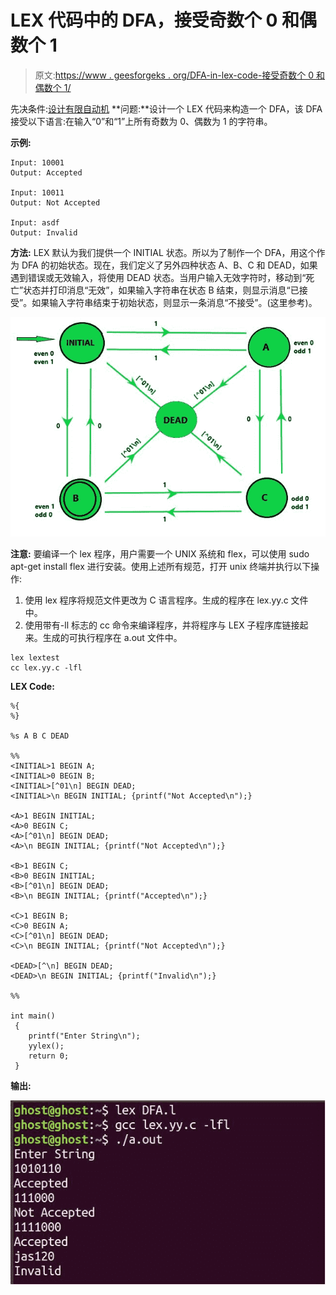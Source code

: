# LEX 代码中的 DFA，接受奇数个 0 和偶数个 1

> 原文:[https://www . geesforgeks . org/DFA-in-lex-code-接受奇数个 0 和偶数个 1/](https://www.geeksforgeeks.org/dfa-in-lex-code-which-accepts-odd-number-of-0s-and-even-number-of-1s/)

先决条件:[设计有限自动机](https://www.geeksforgeeks.org/dfa-machines-accepting-odd-number-of-0s-or-and-even-number-of-1s/)
**问题:**设计一个 LEX 代码来构造一个 DFA，该 DFA 接受以下语言:在输入“0”和“1”上所有奇数为 0、偶数为 1 的字符串。

**示例:**

```
Input: 10001 
Output: Accepted

Input: 10011
Output: Not Accepted

Input: asdf
Output: Invalid 
```

**方法:**
LEX 默认为我们提供一个 INITIAL 状态。所以为了制作一个 DFA，用这个作为 DFA 的初始状态。现在，我们定义了另外四种状态 A、B、C 和 DEAD，如果遇到错误或无效输入，将使用 DEAD 状态。当用户输入无效字符时，移动到“死亡”状态并打印消息“无效”，如果输入字符串在状态 B 结束，则显示消息“已接受”。如果输入字符串结束于初始状态，则显示一条消息“不接受”。(这里参考)。

![](img/32385e499c1205f22169d79366011abb.png)

**注意:**
要编译一个 lex 程序，用户需要一个 UNIX 系统和 flex，可以使用 sudo apt-get install flex 进行安装。使用上述所有规范，打开 unix 终端并执行以下操作:

1.  使用 lex 程序将规范文件更改为 C 语言程序。生成的程序在 lex.yy.c 文件中。
2.  使用带有-ll 标志的 cc 命令来编译程序，并将程序与 LEX 子程序库链接起来。生成的可执行程序在 a.out 文件中。

```
lex lextest
cc lex.yy.c -lfl 
```

**LEX Code:**

```
%{
%}

%s A B C DEAD

%%
<INITIAL>1 BEGIN A;
<INITIAL>0 BEGIN B;
<INITIAL>[^01\n] BEGIN DEAD;
<INITIAL>\n BEGIN INITIAL; {printf("Not Accepted\n");}

<A>1 BEGIN INITIAL;
<A>0 BEGIN C;
<A>[^01\n] BEGIN DEAD;
<A>\n BEGIN INITIAL; {printf("Not Accepted\n");}

<B>1 BEGIN C;
<B>0 BEGIN INITIAL;
<B>[^01\n] BEGIN DEAD;
<B>\n BEGIN INITIAL; {printf("Accepted\n");} 

<C>1 BEGIN B;
<C>0 BEGIN A;
<C>[^01\n] BEGIN DEAD;
<C>\n BEGIN INITIAL; {printf("Not Accepted\n");} 

<DEAD>[^\n] BEGIN DEAD;
<DEAD>\n BEGIN INITIAL; {printf("Invalid\n");} 

%%

int main()
 {
    printf("Enter String\n");
    yylex();
    return 0;
 }
```

**输出:**

![](img/a1476edeb7232d20b07db6f53b9ed409.png)